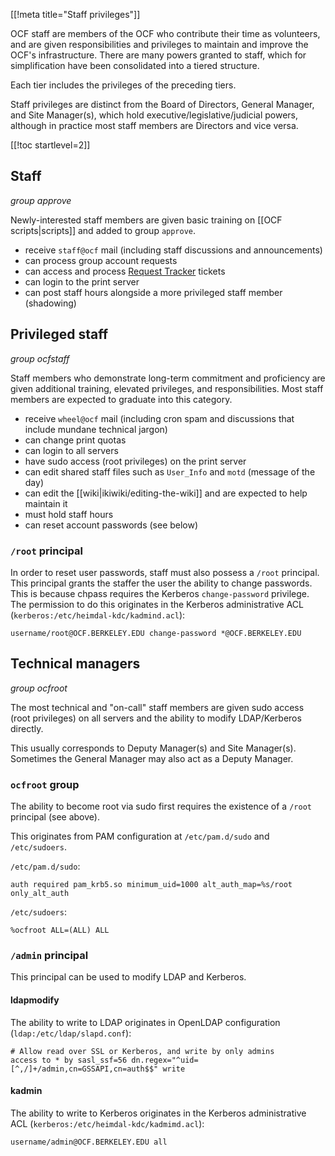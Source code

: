 [[!meta title="Staff privileges"]]


OCF staff are members of the OCF who contribute their time as volunteers, and are given responsibilities and privileges to maintain and improve the OCF's infrastructure. There are many powers granted to staff, which for simplification have been consolidated into a tiered structure.

Each tier includes the privileges of the preceding tiers.

Staff privileges are distinct from the Board of Directors, General Manager, and Site Manager(s), which hold executive/legislative/judicial powers, although in practice most staff members are Directors and vice versa.

[[!toc startlevel=2]]

## Staff
*group approve*

Newly-interested staff members are given basic training on [[OCF scripts|scripts]] and added to group `approve`.

* receive `staff@ocf` mail (including staff discussions and announcements)
* can process group account requests
* can access and process [Request Tracker](https://rt.ocf.berkeley.edu/) tickets
* can login to the print server
* can post staff hours alongside a more privileged staff member (shadowing)

## Privileged staff
*group ocfstaff*

Staff members who demonstrate long-term commitment and proficiency are given additional training, elevated privileges, and responsibilities. Most staff members are expected to graduate into this category.

* receive `wheel@ocf` mail (including cron spam and discussions that include mundane technical jargon)
* can change print quotas
* can login to all servers
* have sudo access (root privileges) on the print server
* can edit shared staff files such as `User_Info` and `motd` (message of the day)
* can edit the [[wiki|ikiwiki/editing-the-wiki]] and are expected to help maintain it
* must hold staff hours
* can reset account passwords (see below)

### `/root` principal

In order to reset user passwords, staff must also possess a `/root` principal. This principal grants the staffer the user the ability to change passwords. This is because chpass requires the Kerberos `change-password` privilege. The permission to do this originates in the Kerberos administrative ACL (`kerberos:/etc/heimdal-kdc/kadmind.acl`):

    username/root@OCF.BERKELEY.EDU change-password *@OCF.BERKELEY.EDU

## Technical managers
*group ocfroot*

The most technical and "on-call" staff members are given sudo access (root privileges) on all servers and the ability to modify LDAP/Kerberos directly.

This usually corresponds to Deputy Manager(s) and Site Manager(s). Sometimes the General Manager may also act as a Deputy Manager.

### `ocfroot` group

The ability to become root via sudo first requires the existence of a `/root` principal (see above).

This originates from PAM configuration at `/etc/pam.d/sudo` and `/etc/sudoers`.

`/etc/pam.d/sudo`:

    auth required pam_krb5.so minimum_uid=1000 alt_auth_map=%s/root only_alt_auth

`/etc/sudoers`:

    %ocfroot ALL=(ALL) ALL

### `/admin` principal

This principal can be used to modify LDAP and Kerberos.

#### ldapmodify

The ability to write to LDAP originates in OpenLDAP configuration (`ldap:/etc/ldap/slapd.conf`):

    # Allow read over SSL or Kerberos, and write by only admins
    access to * by sasl_ssf=56 dn.regex="^uid=[^,/]+/admin,cn=GSSAPI,cn=auth$$" write

#### kadmin

The ability to write to Kerberos originates in the Kerberos administrative ACL (`kerberos:/etc/heimdal-kdc/kadmimd.acl`):

    username/admin@OCF.BERKELEY.EDU all
